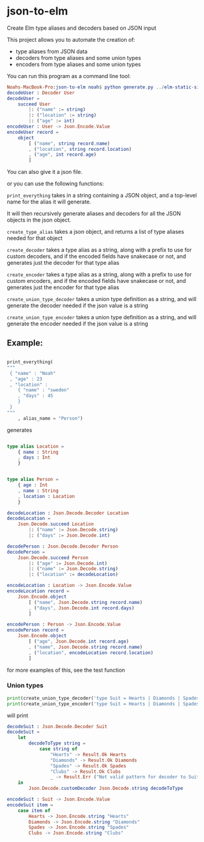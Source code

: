 # json-to-elm
Create Elm type aliases and decoders based on JSON input

This project allows you to automate the creation of:

- type aliases from JSON data
- decoders from type aliases and some union types
- encoders from type aliases and some union types

You can run this program as a command line tool:

```elm
Noahs-MacBook-Pro:json-to-elm noah$ python generate.py ../elm-static-site/examples/Users.elm
decodeUser : Decoder User
decodeUser =
    succeed User
        |: ("name" := string)
        |: ("location" := string)
        |: ("age" := int)
encodeUser : User -> Json.Encode.Value
encodeUser record =
    object
        [ ("name", string record.name)
        , ("location", string record.location)
        , ("age", int record.age)
        ]
```

You can also give it a json file.

or you can use the following functions:

`print_everything` takes in a string containing a JSON object, and a top-level name for the alias it will generate.

It will then recursively generate aliases and decoders for all the JSON objects in the json object.

`create_type_alias` takes a json object, and returns a list of type aliases needed for that object

`create_decoder` takes a type alias as a string, along with a prefix to use for custom decoders, and if the encoded fields have snakecase or not, and generates just the decoder for that type alias

`create_encoder` takes a type alias as a string, along with a prefix to use for custom encoders, and if the encoded fields have snakecase or not, and generates just the encoder for that type alias

`create_union_type_decoder` takes a union type definition as a string, and will generate the decoder needed if the json value is a string

`create_union_type_encoder` takes a union type definition as a string, and will generate the encoder needed if the json value is a string



## Example:

```python

print_everything(
"""
 { "name" : "Noah"
 , "age" : 23
 , "location" :
    { "name" : "sweden"
    , "days" : 45
    }
 }
"""
    , alias_name = "Person")

```

generates

```elm

type alias Location =
    { name : String
    , days : Int
    }


type alias Person =
    { age : Int
    , name : String
    , location : Location
    }

decodeLocation : Json.Decode.Decoder Location
decodeLocation =
    Json.Decode.succeed Location
        |: ("name" := Json.Decode.string)
        |: ("days" := Json.Decode.int)

decodePerson : Json.Decode.Decoder Person
decodePerson =
    Json.Decode.succeed Person
        |: ("age" := Json.Decode.int)
        |: ("name" := Json.Decode.string)
        |: ("location" := decodeLocation)

encodeLocation : Location -> Json.Encode.Value
encodeLocation record =
    Json.Encode.object
        [ ("name", Json.Decode.string record.name)
        , ("days", Json.Decode.int record.days)
        ]

encodePerson : Person -> Json.Encode.Value
encodePerson record =
    Json.Encode.object
        [ ("age", Json.Decode.int record.age)
        , ("name", Json.Decode.string record.name)
        , ("location", encodeLocation record.location)
        ]

```
for more examples of this, see the test function

### Union types

```python
print(create_union_type_decoder('type Suit = Hearts | Diamonds | Spades | Clubs'))
print(create_union_type_encoder('type Suit = Hearts | Diamonds | Spades | Clubs'))
```

will print

```elm
decodeSuit : Json.Decode.Decoder Suit
decodeSuit =
    let
        decodeToType string =
            case string of
                "Hearts" -> Result.Ok Hearts
                "Diamonds" -> Result.Ok Diamonds
                "Spades" -> Result.Ok Spades
                "Clubs" -> Result.Ok Clubs
                _ -> Result.Err ("Not valid pattern for decoder to Suit. Pattern: " ++ (toString string))
    in
        Json.Decode.customDecoder Json.Decode.string decodeToType

encodeSuit : Suit -> Json.Encode.Value
encodeSuit item =
    case item of
        Hearts -> Json.Encode.string "Hearts"
        Diamonds -> Json.Encode.string "Diamonds"
        Spades -> Json.Encode.string "Spades"
        Clubs -> Json.Encode.string "Clubs"
```
